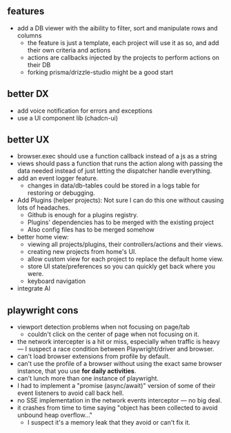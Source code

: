 ## features

- add a DB viewer with the aibility to filter, sort and manipulate rows and
  columns
  - the feature is just a template, each project will use it as so, and add
    their own criteria and actions
  - actions are callbacks injected by the projects to perform actions on their
    DB
  - forking prisma/drizzle-studio might be a good start

## better DX

- add voice notification for errors and exceptions
- use a UI component lib (chadcn-ui)

## better UX

- browser.exec should use a function callback instead of a js as a string
- views should pass a function that runs the action along with passing the data
  needed instead of just letting the dispatcher handle everything.
- add an event logger feature.
  - changes in data/db-tables could be stored in a logs table for restoring or
    debugging.
- Add Plugins (helper projects): Not sure I can do this one without causing lots
  of headaches.
  - Github is enough for a plugins registry.
  - Plugins' dependencies has to be merged with the existing project
  - Also config files has to be merged somehow
- better home view:
  - viewing all projects/plugins, their controllers/actions and their views.
  - creating new projects from home's UI.
  - allow custom view for each project to replace the default home view.
  - store UI state/preferences so you can quickly get back where you were.
  - keyboard navigation
- integrate AI

## playwright cons

- viewport detection problems when not focusing on page/tab
  - couldn't click on the center of page when not focusing on it.
- the network intercepter is a hit or miss, especially when traffic is heavy — I
  suspect a race condition between Playwright/driver and browser.
- can't load browser extensions from profile by default.
- can't use the profile of a browser without using the exact same browser
  instance, that you use **for daily activities**.
- can't lunch more than one instance of playwright.
- I had to implement a "promise (async/await)" version of some of their event
  listeners to avoid call back hell.
- no SSE implementation in the network events interceptor — no big deal.
- it crashes from time to time saying "object has been collected to avoid
  unbound heap overflow..."
  - I suspect it's a memory leak that they avoid or can't fix it.
